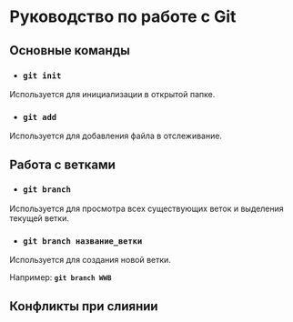 # Руководство по работе с Git

## Основные команды

* ### **`git init`**

Используется для инициализации в открытой папке.

* ### **`git add`**

Используется для добавления файла в отслеживание.

## Работа с ветками

* ### **`git branch`**

Используется для просмотра всех существующих веток и выделения текущей ветки.

* ### **`git branch название_ветки`**

Используется для создания новой ветки.

Например: **`git branch WWB`**

## Конфликты при слиянии